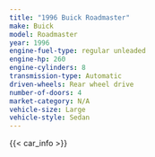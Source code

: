 ```yaml
---
title: "1996 Buick Roadmaster"
make: Buick
model: Roadmaster
year: 1996
engine-fuel-type: regular unleaded
engine-hp: 260
engine-cylinders: 8
transmission-type: Automatic
driven-wheels: Rear wheel drive
number-of-doors: 4
market-category: N/A
vehicle-size: Large
vehicle-style: Sedan
---
```


{{< car_info >}}
